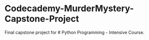 # Codecademy-MurderMystery-Capstone-Project
Final capstone project for # Python Programming - Intensive Course.
